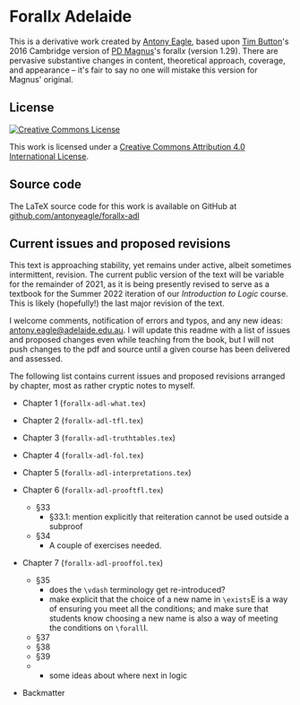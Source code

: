 Forall*x* Adelaide
==================

This is a derivative work created by [Antony Eagle](https://antonyeagle.org), based upon [Tim Button](http://www.homepages.ucl.ac.uk/~uctytbu/index.html)'s 2016 Cambridge version of [PD Magnus](https://www.fecundity.com/job/)'s forall*x* (version 1.29). There are pervasive substantive changes in content, theoretical approach, coverage, and appearance – it's fair to say no one will mistake this version for Magnus' original.

License
-------

[![Creative Commons License](https://i.creativecommons.org/l/by/4.0/88x31.png)](http://creativecommons.org/licenses/by/4.0/)

This work is licensed under a [Creative Commons Attribution 4.0 International License]("http://creativecommons.org/licenses/by/4.0/).

Source code
-----------

The LaTeX source code for this work is available on GitHub at [github.com/antonyeagle/forallx-adl](https://github.com/antonyeagle/forallx-adl)

Current issues and proposed revisions
-------------------------------------

This text is approaching stability, yet remains under active, albeit sometimes intermittent, revision. The current public version of the text will be variable for the remainder of 2021, as it is being presently revised to serve as a textbook for the Summer 2022 iteration of our *Introduction to Logic* course. This is likely (hopefully!) the last major revision of the text. 

I welcome comments, notification of errors and typos, and any new ideas: [antony.eagle@adelaide.edu.au](mailto:antony.eagle@adelaide.edu.au?subject=forallx-adl). I will update this readme with a list of issues and proposed changes even while teaching from the book, but I will not push changes to the pdf and source until a given course has been delivered and assessed. 

The following list contains current issues and proposed revisions arranged by chapter, most as rather cryptic notes to myself.

* Chapter 1 (`forallx-adl-what.tex`) 
* Chapter 2 (`forallx-adl-tfl.tex`)
* Chapter 3 (`forallx-adl-truthtables.tex`)
* Chapter 4 (`forallx-adl-fol.tex`)
* Chapter 5 (`forallx-adl-interpretations.tex`)
* Chapter 6 (`forallx-adl-prooftfl.tex`)
	- §33
		+ §33.1: mention explicitly that reiteration cannot be used outside a subproof 
	- §34
		+ A couple of exercises needed.

* Chapter 7 (`forallx-adl-prooffol.tex`)
	- §35
		+ does the `\vdash` terminology get re-introduced?
		+ make explicit that the choice of a new name in `\exists`E is a way of ensuring you meet all the conditions; and make sure that students know choosing a new name is also a way of meeting the conditions on `\forall`I.
	- §37
	- §38
	- §39 
	-	+ some ideas about where next in logic
* Backmatter









